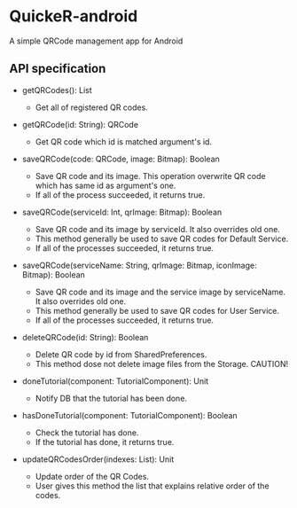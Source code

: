 # QuickeR-android

A simple QRCode management app for Android

## API specification
* getQRCodes(): List<QRCode>
    - Get all of registered QR codes.
    
* getQRCode(id: String): QRCode
    - Get QR code which id is matched argument's id.
    
* saveQRCode(code: QRCode, image: Bitmap): Boolean
    - Save QR code and its image. This operation overwrite QR code which has same id as argument's one.
    - If all of the process succeeded, it returns true.
    
* saveQRCode(serviceId: Int, qrImage: Bitmap): Boolean
    - Save QR code and its image by serviceId. It also overrides old one.
    - This method generally be used to save QR codes for Default Service.
    - If all of the processes succeeded, it returns true.
    
* saveQRCode(serviceName: String, qrImage: Bitmap, iconImage: Bitmap): Boolean
    - Save QR code and its image and the service image by serviceName. It also overrides old one.
    - This method generally be used to save QR codes for User Service.
    - If all of the processes succeeded, it returns true.
    
* deleteQRCode(id: String): Boolean
    - Delete QR code by id from SharedPreferences.
    - This method dose not delete image files from the Storage. CAUTION!
    
* doneTutorial(component: TutorialComponent): Unit
    - Notify DB that the tutorial has been done.
    
* hasDoneTutorial(component: TutorialComponent): Boolean
    - Check the tutorial has done.
    - If the tutorial has done, it returns true.
    
* updateQRCodesOrder(indexes: List<Int>): Unit
    - Update order of the QR Codes.
    - User gives this method the list that explains relative order of the codes.

